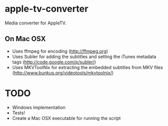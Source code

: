 apple-tv-converter
=================

Media converter for AppleTV.

## On Mac OSX

- Uses ffmpeg for encoding (http://ffmpeg.org)
- Uses Subler for adding the subtitles and setting the iTunes metadata tags (http://code.google.com/p/subler/)
- Uses MKVToolNix for extracting the embedded subtitles from MKV files (http://www.bunkus.org/videotools/mkvtoolnix/)

# TODO

- Windows implementation
- Tests!
- Create a Mac OSX executable for running the script